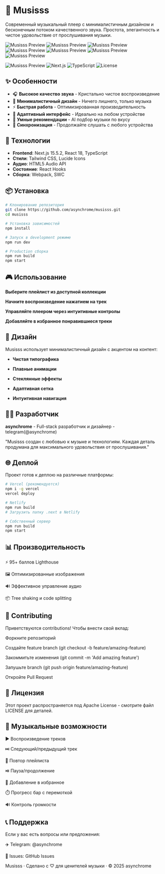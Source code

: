 # 🎵 Musisss

Современный музыкальный плеер с минималистичным дизайном и бесконечным потоком качественного звука. Простота, элегантность и чистое удовольствие от прослушивания музыки.

![Musisss Preview](preview-1.jpg)
![Musisss Preview](preview-2.jpg)
![Musisss Preview](preview-3.jpg)
![Musisss Preview](preview-4.jpg)
![Musisss Preview](preview-5.jpg)
![Musisss Preview](preview-6.jpg)
![Musisss Preview](preview-7.jpg)

![Musisss Preview](https://img.shields.io/badge/Version-1.0.0-blue.svg)
![Next.js](https://img.shields.io/badge/Next.js-15.5.2-black.svg)
![TypeScript](https://img.shields.io/badge/TypeScript-5.0.0-blue.svg)
![License](https://img.shields.io/badge/License-MIT-green.svg)

## ✨ Особенности

- 🎧 **Высокое качество звука** - Кристально чистое воспроизведение
- 🎨 **Минималистичный дизайн** - Ничего лишнего, только музыка
- ⚡ **Быстрая работа** - Оптимизированная производительность 
- 📱 **Адаптивный интерфейс** - Идеально на любом устройстве
- 💫 **Умные рекомендации** - AI подбор музыки по вкусу
- 🔄 **Синхронизация** - Продолжайте слушать с любого устройства

## 🚀 Технологии

- **Frontend**: Next.js 15.5.2, React 18, TypeScript
- **Стили**: Tailwind CSS, Lucide Icons
- **Аудио**: HTML5 Audio API
- **Состояние**: React Hooks
- **Сборка**: Webpack, SWC

## 📦 Установка

```bash
# Клонирование репозитория
git clone https://github.com/asynchrome/musisss.git
cd musisss

# Установка зависимостей
npm install

# Запуск в development режиме
npm run dev

# Production сборка
npm run build
npm start
```

## 🎮 Использование
**Выберите плейлист из доступной коллекции**

**Начните воспроизведение нажатием на трек**

**Управляйте плеером через интуитивные контролы**

**Добавляйте в избранное понравившиеся треки**


## 🎨 Дизайн
Musisss использует минималистичный дизайн с акцентом на контент:

- **Чистая типографика**

- **Плавные анимации**

- **Стеклянные эффекты**

- **Адаптивная сетка**

- **Интуитивная навигация**

## 👨‍💻 Разработчик
**asynchrome** - Full-stack разработчик и дизайнер - telegram(@asynchrome)

"Musisss создан с любовью к музыке и технологиям. Каждая деталь продумана для максимального удовольствия от прослушивания."

## 🌐 Деплой
Проект готов к деплою на различные платформы:
```bash
# Vercel (рекомендуется)
npm i -g vercel
vercel deploy

# Netlify
npm run build
# Загрузить папку .next в Netlify

# Собственный сервер
npm run build
npm start
```

## 📊 Производительность
⚡ 95+ баллов Lighthouse

🖼️ Оптимизированные изображения

🔊 Эффективное управление аудио

📦 Tree shaking и code splitting

## 🤝 Contributing
Приветствуются contributions! Чтобы внести свой вклад:

Форкните репозиторий

Создайте feature branch (git checkout -b feature/amazing-feature)

Закоммитьте изменения (git commit -m 'Add amazing feature')

Запушьте branch (git push origin feature/amazing-feature)

Откройте Pull Request

## 📝 Лицензия
Этот проект распространяется под Apache License - смотрите файл LICENSE для деталей.

## 🎵 Музыкальные возможности

▶️ Воспроизведение треков

⏭️ Следующий/предыдущий трек

🔄 Повтор плейлиста

⏯️ Пауза/продолжение

💖 Добавление в избранное

⏱️ Прогресс бар с перемоткой

🔊 Контроль громкости

## 📞 Поддержка
Если у вас есть вопросы или предложения:

✈️ Telegram: @asynchrome

🐛 Issues: GitHub Issues

Musisss · Сделано с ♡ для ценителей музыки · © 2025 asynchrome
